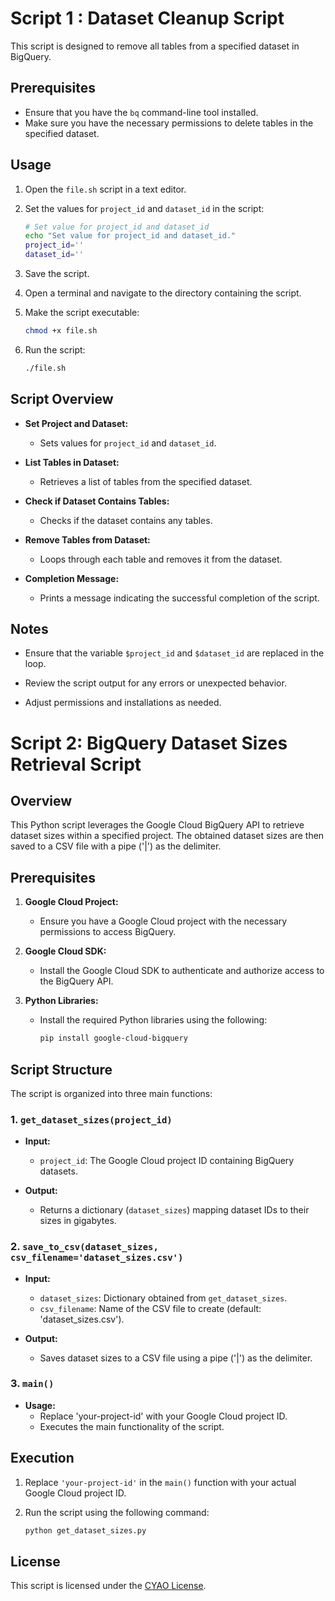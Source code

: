 # Script 1 : Dataset Cleanup Script

This script is designed to remove all tables from a specified dataset in BigQuery.

## Prerequisites

- Ensure that you have the `bq` command-line tool installed.
- Make sure you have the necessary permissions to delete tables in the specified dataset.

## Usage

1. Open the `file.sh` script in a text editor.

2. Set the values for `project_id` and `dataset_id` in the script:

    ```bash
    # Set value for project_id and dataset_id
    echo "Set value for project_id and dataset_id."
    project_id=''
    dataset_id=''
    ```

3. Save the script.

4. Open a terminal and navigate to the directory containing the script.

5. Make the script executable:

    ```bash
    chmod +x file.sh
    ```

6. Run the script:

    ```bash
    ./file.sh
    ```

## Script Overview

- **Set Project and Dataset:**
  - Sets values for `project_id` and `dataset_id`.

- **List Tables in Dataset:**
  - Retrieves a list of tables from the specified dataset.

- **Check if Dataset Contains Tables:**
  - Checks if the dataset contains any tables.

- **Remove Tables from Dataset:**
  - Loops through each table and removes it from the dataset.

- **Completion Message:**
  - Prints a message indicating the successful completion of the script.

## Notes

- Ensure that the variable `$project_id` and  `$dataset_id` are replaced in the loop.

- Review the script output for any errors or unexpected behavior.

- Adjust permissions and installations as needed.


# Script 2: BigQuery Dataset Sizes Retrieval Script

## Overview

This Python script leverages the Google Cloud BigQuery API to retrieve dataset sizes within a specified project. The obtained dataset sizes are then saved to a CSV file with a pipe ('|') as the delimiter.

## Prerequisites

1. **Google Cloud Project:**
   - Ensure you have a Google Cloud project with the necessary permissions to access BigQuery.

2. **Google Cloud SDK:**
   - Install the Google Cloud SDK to authenticate and authorize access to the BigQuery API.

3. **Python Libraries:**
   - Install the required Python libraries using the following:
     ```bash
     pip install google-cloud-bigquery
     ```

## Script Structure

The script is organized into three main functions:

### 1. `get_dataset_sizes(project_id)`

- **Input:**
  - `project_id`: The Google Cloud project ID containing BigQuery datasets.

- **Output:**
  - Returns a dictionary (`dataset_sizes`) mapping dataset IDs to their sizes in gigabytes.

### 2. `save_to_csv(dataset_sizes, csv_filename='dataset_sizes.csv')`

- **Input:**
  - `dataset_sizes`: Dictionary obtained from `get_dataset_sizes`.
  - `csv_filename`: Name of the CSV file to create (default: 'dataset_sizes.csv').

- **Output:**
  - Saves dataset sizes to a CSV file using a pipe ('|') as the delimiter.

### 3. `main()`

- **Usage:**
  - Replace 'your-project-id' with your Google Cloud project ID.
  - Executes the main functionality of the script.

## Execution

1. Replace `'your-project-id'` in the `main()` function with your actual Google Cloud project ID.

2. Run the script using the following command:
   ```bash
   python get_dataset_sizes.py

## License

This script is licensed under the [CYAO License](LICENSE).
